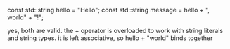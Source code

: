const std::string hello = "Hello";
const std::string message = hello + ", world" + "!";

yes, both are valid. the + operator is overloaded to work with string literals and string types. it is left associative, so hello + "world" binds together
